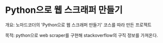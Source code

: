 # Python으로 웹 스크래퍼 만들기

개요: 노마드코더의 'Python으로 웹 스크래퍼 만들기' 코스를 따라 만든 프로젝트

목적: python으로 web scraper를 구현해 stackoverflow의 구직 정보를 가져온다.
